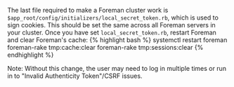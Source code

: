 
The last file required to make a Foreman cluster work is `$app_root/config/initializers/local_secret_token.rb`, which is used to sign cookies. This should be set the same across all Foreman servers in your cluster. Once you have set `local_secret_token.rb`, restart Foreman and clear Foreman's cache:
{% highlight bash %}
systemctl restart foreman
foreman-rake tmp:cache:clear
foreman-rake tmp:sessions:clear
{% endhighlight %}

Note: Without this change, the user may need to log in multiple times or run in to "Invalid Authenticity Token"/CSRF issues.
